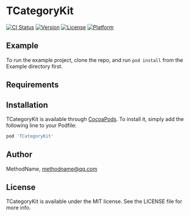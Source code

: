 # TCategoryKit

[![CI Status](https://img.shields.io/travis/MethodName/TCategoryKit.svg?style=flat)](https://travis-ci.org/MethodName/TCategoryKit)
[![Version](https://img.shields.io/cocoapods/v/TCategoryKit.svg?style=flat)](https://cocoapods.org/pods/TCategoryKit)
[![License](https://img.shields.io/cocoapods/l/TCategoryKit.svg?style=flat)](https://cocoapods.org/pods/TCategoryKit)
[![Platform](https://img.shields.io/cocoapods/p/TCategoryKit.svg?style=flat)](https://cocoapods.org/pods/TCategoryKit)

## Example

To run the example project, clone the repo, and run `pod install` from the Example directory first.

## Requirements

## Installation

TCategoryKit is available through [CocoaPods](https://cocoapods.org). To install
it, simply add the following line to your Podfile:

```ruby
pod 'TCategoryKit'
```

## Author

MethodName, methodname@qq.com

## License

TCategoryKit is available under the MIT license. See the LICENSE file for more info.
